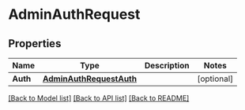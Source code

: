 # AdminAuthRequest

## Properties

Name | Type | Description | Notes
------------ | ------------- | ------------- | -------------
**Auth** | [**AdminAuthRequestAuth**](AdminAuthRequest_auth.md) |  | [optional] 

[[Back to Model list]](../README.md#documentation-for-models) [[Back to API list]](../README.md#documentation-for-api-endpoints) [[Back to README]](../README.md)


